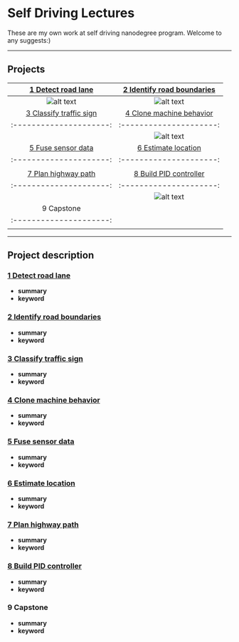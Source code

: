 # Self Driving Lectures

These are my own work at self driving nanodegree program. Welcome to any suggests:)

---

## Projects

|[1 Detect road lane](./CarND-LaneLines-P1)|[2 Identify road boundaries](./CarND-Advanced-Lane-Lines)|
|:---------------------:|:---------------------:|
|![alt text][p1]        |![alt text][p2]        |
|[3 Classify traffic sign](./CarND-Traffic-Sign-Classifier-Project)|[4 Clone machine behavior](./CarND-Behavioral-Cloning-P3)|
|:---------------------:|:---------------------:|
|                       |![alt text][p4]        |
|[5 Fuse sensor data](./CarND-Extended-Kalman-Filter-Project)|[6 Estimate location](./CarND-Kidnapped-Vehicle-Project)|
|:---------------------:|:---------------------:|
|                       |                       |
|[7 Plan highway path](./CarND-Path-Planning-Project)|[8 Build PID controller](./CarND-PID-Control-Project)|
|:---------------------:|:---------------------:|
|                       |![alt text][p8]        |
|9 Capstone             |
|:---------------------:|
|                       |

[//]: # (Image References)

[p1]: ./outputs/p1.gif (Detect road lane)
[p2]: ./outputs/p2.gif (Identify road boundaries)
[p3]: ./outputs/p3.gif (Classify traffic sign)
[p4]: ./outputs/p4.gif (Clone machine behavior)
[p5]: ./outputs/p5.gif (Fuse sensor data)
[p6]: ./outputs/p6.gif (Estimate location )
[p7]: ./outputs/p7.gif (Plan highway path)
[p8]: ./outputs/p8.gif (Build PID controller)
[p9]: ./outputs/p9.gif (Capstone)

---

## Project description

### [1 Detect road lane](./CarND-LaneLines-P1)

- **summary**
- **keyword**
  
### [2 Identify road boundaries](./CarND-Advanced-Lane-Lines)

- **summary**
- **keyword**

### [3 Classify traffic sign](./CarND-Traffic-Sign-Classifier-Project)

- **summary**
- **keyword**

### [4 Clone machine behavior](./CarND-Behavioral-Cloning-P3)

- **summary**
- **keyword**

### [5 Fuse sensor data](./CarND-Extended-Kalman-Filter-Project)

- **summary**
- **keyword**

### [6 Estimate location](./CarND-Kidnapped-Vehicle-Project)

- **summary**
- **keyword**

### [7 Plan highway path](./CarND-Path-Planning-Project)

- **summary**
- **keyword**

### [8 Build PID controller](./CarND-PID-Control-Project)

- **summary**
- **keyword**

### 9 Capstone

- **summary**
- **keyword**
